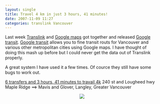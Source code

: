 ```yaml
---
layout: single
title: Travel 4 km in just 3 hours, 41 minutes!
date: 2007-11-09 11:27
categories: translink Vancouver
---
```

Last week <a href="http://www.google.ca/url?sa=t&amp;ct=res&amp;cd=1&amp;url=http%3A%2F%2Fwww.translink.bc.ca%2F&amp;ei=LqQ0R_b2I6OOgwOqk4mNCw&amp;usg=AFQjCNH0OEk3FTcS8GeV5X6vCgRbgU2T9w&amp;sig2=TTl7Gt46OJfkSiaor5Ij7Q">Translink</a> and <a href="http://www.google.com/maps">Google maps</a> got together and released <a href="http://www.google.com/transit">Google transit</a>.
<a href="http://www.google.com/transit">Google transit</a> allows you to fine transit routs for Vancouver and various other metropolitan cities using Google maps.
I have thought of doing this mash up before but I could never get the data out of Translink properly.

A great system I have used it a few times. Of cource they still have some bugs to work out.

<a href="http://maps.google.ca/maps?f=d&amp;hl=en&amp;geocode=&amp;time=11:08am&amp;date=08%2F11%2F07&amp;ttype=dep&amp;saddr=240+st+and+lougheed+hwy+maple+ridge&amp;daddr=mavis+and+glover,+Langley,+Greater+Vancouver,+British+Columbia,+Canada&amp;dirflg=r&amp;sll=49.176766,-122.567382&amp;sspn=0.01414,0.025234&amp;ie=UTF8&amp;z=11&amp;om=1&amp;start=0">6 transfers and 3 hours, 41 minutes to travail 4k</a>
240 st and Lougheed hwy Maple Ridge ==&gt; Mavis and Glover, Langley, Greater Vancouver
<p style="text-align: center"><img src="/public/uploads/2007/11/translink_map.jpg" /></p>
